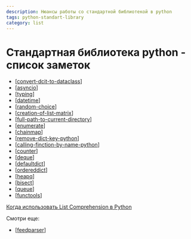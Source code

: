 ```yaml
---
description: Нюансы работы со стандартной библиотекой в python
tags: python-standart-library
category: list
---
```

# Стандартная библиотека python - список заметок

- [[convert-dcit-to-dataclass]]
- [[asyncio]]
- [[typing]]
- [[datetime]]
- [[random-choice]]
- [[creation-of-list-matrix]]
- [[full-path-to-current-directory]]
- [[enumerate]]
- [[chainmap]]
- [[remove-dict-key-python]]
- [[calling-finction-by-name-python]]
- [[counter]]
- [[deque]]
- [[defaultdict]]
- [[ordereddict]]
- [[heapq]]
- [[bisect]]
- [[queue]]
- [[functools]]

[Когда использовать List Comprehension в Python](https://webdevblog.ru/kogda-ispolzovat-list-comprehension-v-python/)

Смотри еще:

- [[feedparser]]

[//begin]: # "Autogenerated link references for markdown compatibility"
[convert-dcit-to-dataclass]: ../notes/convert-dcit-to-dataclass "Convert dict to dataclass or namedtuple"
[asyncio]: ../notes/asyncio "Asyncio"
[typing]: ../notes/typing "Typing"
[datetime]: ../notes/datetime "Datetime"
[random-choice]: ../notes/random-choice "Random choice"
[creation-of-list-matrix]: ../notes/creation-of-list-matrix "Creation of list matrix"
[full-path-to-current-directory]: full-path-to-current-directory "Full path to current directory"
[enumerate]: ../notes/enumerate "Enum"
[chainmap]: ../notes/chainmap "ChainMap"
[remove-dict-key-python]: ../notes/remove-dict-key-python "Как удалить ключ словаря в python"
[calling-finction-by-name-python]: ../notes/calling-finction-by-name-python "Вызов функции по ее строковому имени в python"
[counter]: ../notes/counter "Counter - счетчик хешируемых объектов"
[deque]: ../notes/deque "Deque - двухсторонние очереди"
[defaultdict]: ../notes/defaultdict "Defaultdict словарь с возвратом значения по умолчанию"
[ordereddict]: ../notes/ordereddict "OrderedDict упорядоченный словарь с опцией сравнения по порядку"
[heapq]: ../notes/heapq "Heapq - двоичная куча"
[bisect]: ../notes/bisect "Bisect - сортирвоанные списки"
[queue]: ../notes/queue "Queue - очереди и стеки"
[functools]: ../notes/functools "Functools"
[feedparser]: ../notes/feedparser "Feedparser - rss и atom парсинг"
[//end]: # "Autogenerated link references"
